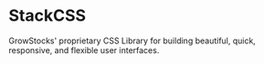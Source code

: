 # StackCSS
 GrowStocks' proprietary CSS Library for building beautiful, quick, responsive, and flexible user interfaces.
